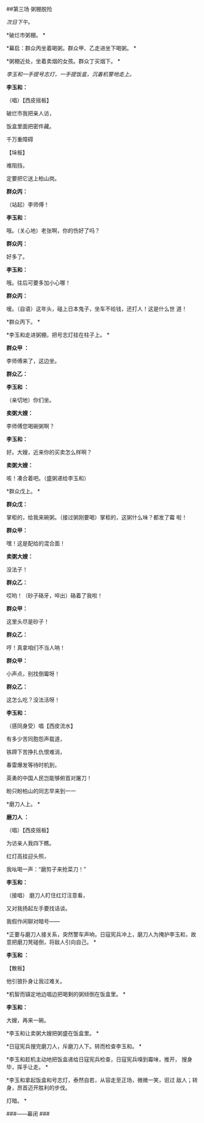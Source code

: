 ##第三场 粥棚脱险 

*次日下午。*
 
*破烂市粥棚。 *

*幕启：群众丙坐着喝粥。群众甲、乙走进坐下喝粥。 *

*粥棚近处，坐着卖烟的女孩。群众丁买烟下。 *

*李玉和一手提号志灯，一手提饭盒，沉着机警地走上。* 

**李玉和：** 

（唱）【西皮摇板】 

破烂市我把亲人访， 

饭盒里面把密件藏。 

千万重障碍 

【垛板】 

难阻挡， 

定要把它送上柏山岗。 

**群众丙：** 

（站起）李师傅！  

**李玉和：**

 哦。（关心地）老张啊，你的伤好了吗？ 

**群众丙：**

 好多了。 

**李玉和：**

 哦。往后可要多加小心哪！ 

**群众丙：**

 嗳。（自语）这年头，碰上日本鬼子，坐车不给钱，还打人！这是什么世 道！ 

*群众丙下。 *

*李玉和走进粥棚，把号志灯挂在柱子上。 *

**群众甲 ：**

李师傅来了，这边坐。 

**群众乙：** 

**李玉和 ：**

（亲切地）你们坐。 

**卖粥大嫂：**

 李师傅您喝碗粥啊？ 

**李玉和：**

 好。大嫂，近来你的买卖怎么样啊？ 

**卖粥大嫂：**

 咳！凑合着吧。（盛粥递给李玉和） 

*群众戊上。 *

**群众戊：**

掌柜的，给我来碗粥。（接过粥刚要喝）掌柜的，这粥什么味？都发了霉 啦！ 

**群众甲：**

 嘿！这是配给的混合面！ 

**卖粥大嫂：**

 没法子！ 

**群众乙：**

 哎哟！（砂子硌牙，啐出）硌着了我啦！ 

**群众甲：**

 这里头尽是砂子！ 

**群众乙：**

 哼！真拿咱们不当人呐！ 

**群众甲：**

 小声点，别找倒霉呀！ 

**群众乙：**

 这怎么吃？没法活呀！ 

**李玉和：**

 （感同身受）唱【西皮流水】 

有多少苦同胞怨声载道， 

铁蹄下苦挣扎仇恨难消， 

春雷爆发等待时机到， 

英勇的中国人民岂能够俯首对屠刀！ 

盼只盼柏山的同志早来到一一 

*磨刀人上。 *

**磨刀人 ：**

（唱）【西皮摇板】 

为访亲人我四下瞧。 

红灯高挂迎头照， 

我吆喝一声：“磨剪子来抢菜刀！” 

**李玉和：**

 （接唱） 
磨刀人盯住红灯注意看， 

又对我扬起左手要找话谈。 

我假作闲聊对暗号—— 

*正要与磨刀人接关系，突然警车声响，日寇宪兵冲上，磨刀人为掩护李玉和，故意把磨刀凳碰倒，将敌人引向自己。 *

**李玉和 ：**

【散板】 

他引狼扑身让我过难关。 

*机智而镇定地边唱边把喝剩的粥倾倒在饭盒里。 *

**李玉和：**

 大嫂，再来一碗。 

*李玉和让卖粥大嫂把粥盛在饭盒里。 *

*日寇宪兵搜完磨刀人，斥磨刀人下。转而检查李玉和。 *

*李玉和趁机主动地把饭盒递给日寇宪兵检查，日寇宪兵嗅到霉味，推开， 搜身毕，挥手让走。 *

*李玉和拿起饭盒和号志灯，泰然自若，从容走至正场，微微一笑，诳过 敌人；转身，昂首迈开胜利的步伐。 

灯暗。 *

###——幕闭 ###
